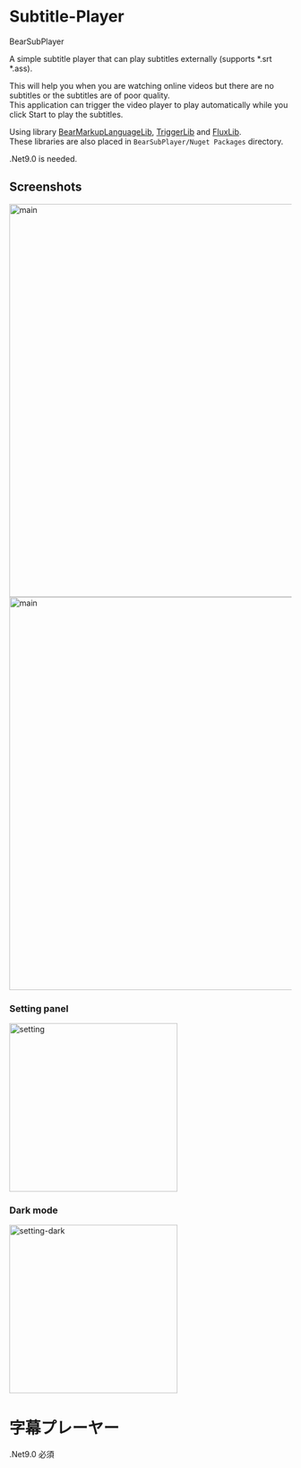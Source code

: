 # Subtitle-Player
BearSubPlayer

A simple subtitle player that can play subtitles externally (supports *.srt *.ass).  

This will help you when you are watching online videos but there are no subtitles or the subtitles are of poor quality.  
This application can trigger the video player to play automatically while you click Start to play the subtitles.

Using library [BearMarkupLanguageLib](https://github.com/BearOffice/BearMarkupLanguage), [TriggerLib](https://github.com/BearOffice/TriggerLib) and
[FluxLib](https://github.com/BearOffice/FluxLib).    
These libraries are also placed in `BearSubPlayer/Nuget Packages` directory.

.Net9.0 is needed.  

## Screenshots
<img width="700" alt="main" src="https://github.com/user-attachments/assets/cda3a5d1-00dd-4c9b-ac5b-503b60cd3e7d">  
<img width="700" alt="main" src="https://github.com/user-attachments/assets/f293c768-f02e-4105-9893-44388e642b7e">

### Setting panel
<img width="300" alt="setting" src="https://github.com/user-attachments/assets/5d7e5f29-fe13-4695-a9f2-74e5bc1b55dc">

### Dark mode
<img width="300" alt="setting-dark" src="https://github.com/user-attachments/assets/08104e91-a102-4812-a016-7286f66f4190">


# 字幕プレーヤー
 .Net9.0 必須
